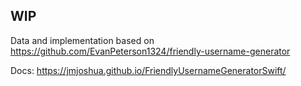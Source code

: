 ## WIP
Data and implementation based on https://github.com/EvanPeterson1324/friendly-username-generator

Docs: https://jmjoshua.github.io/FriendlyUsernameGeneratorSwift/
